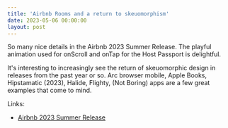 ```yaml
---
title: 'Airbnb Rooms and a return to skeuomorphism'
date: 2023-05-06 00:00:00
layout: post
---
```


So many nice details in the Airbnb 2023 Summer Release. The playful animation used for onScroll and onTap for the Host Passport is delightful.

It's interesting to increasingly see the return of skeuomorphic design in releases from the past year or so. Arc browser mobile, Apple Books, Hipstamatic (2023), Halide, Flighty, (Not Boring) apps are a few great examples that come to mind. 

Links:
* [Airbnb 2023 Summer Release](https://www.airbnb.ie/release?locale=en&_set_bev_on_new_domain=1683274040_NWNhYjMwOGVmNWIz)

